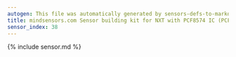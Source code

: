 ```yaml
---
autogen: This file was automatically generated by sensors-defs-to-markdown.py
title: mindsensors.com Sensor building kit for NXT with PCF8574 IC (PCF8574-Nx)
sensor_index: 38
---
```


{% include sensor.md %}
